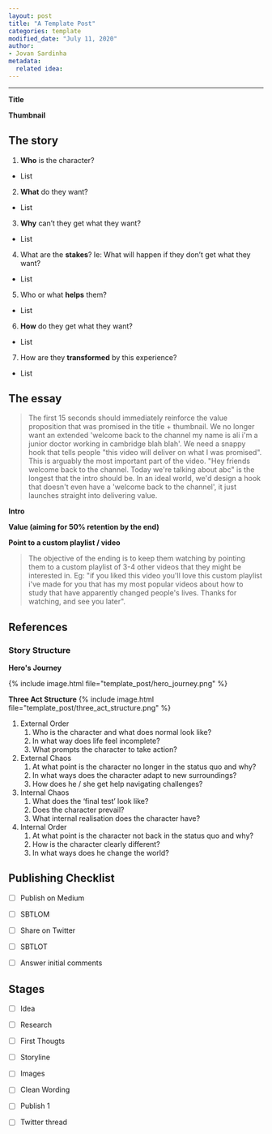```yaml
---
layout: post
title: "A Template Post"
categories: template
modified_date: "July 11, 2020"
author:
- Jovan Sardinha
metadata:
  related idea:
---
```



---
**Title**

**Thumbnail**

## The story

1. **Who** is the character?
  * List
2. **What** do they want?
  * List
3. **Why** can’t they get what they want?
  * List
4. What are the **stakes**? Ie: What will happen if they don’t get what they want?
  * List
5. Who or what **helps** them?
  * List
6. **How** do they get what they want?
  * List
7. How are they **transformed** by this experience?
  * List

## The essay

> The first 15 seconds should immediately reinforce the value proposition that was promised in the title + thumbnail. We no longer want an extended 'welcome back to the channel my name is ali i'm a junior doctor working in cambridge blah blah'. We need a snappy hook that tells people "this video will deliver on what I was promised". This is arguably the most important part of the video.
> "Hey friends welcome back to the channel. Today we're talking about abc" is the longest that the intro should be. In an ideal world, we'd design a hook that doesn't even have a 'welcome back to the channel', it just launches straight into delivering value.

**Intro**

**Value (aiming for 50% retention by the end)**

**Point to a custom playlist / video**
> The objective of the ending is to keep them watching by pointing them to a custom playlist of 3-4 other videos that they might be interested in. Eg: "if you liked this video you'll love this custom playlist i've made for you that has my most popular videos about how to study that have apparently changed people's lives. Thanks for watching, and see you later".

## References
### Story Structure
**Hero's Journey**

{% include image.html file="template_post/hero_journey.png" %}

**Three Act Structure**
{% include image.html file="template_post/three_act_structure.png" %}
1. External Order
    1. Who is the character and what does normal look like?
    2. In what way does life feel incomplete?
    3. What prompts the character to take action?
2. External Chaos
    1. At what point is the character no longer in the status quo and why?
    2. In what ways does the character adapt to new surroundings?
    3. How does he / she get help navigating challenges?
3. Internal Chaos
    1. What does the ‘final test’ look like?
    2. Does the character prevail?
    3. What internal realisation does the character have?
4. Internal Order
    1. At what point is the character not back in the status quo and why?
    2. How is the character clearly different?
    3. In what ways does he change the world?

## Publishing Checklist
- [ ] Publish on Medium
- [ ] SBTLOM
- [ ] Share on Twitter
- [ ] SBTLOT
- [ ] Answer initial comments


## Stages
- [ ] Idea
- [ ] Research
- [ ] First Thougts
- [ ] Storyline
- [ ] Images
- [ ] Clean Wording
- [ ] Publish 1
- [ ] Twitter thread



